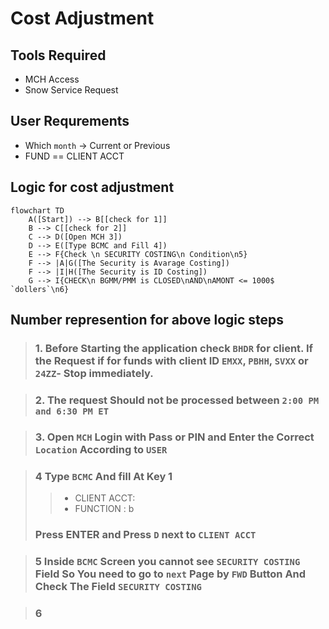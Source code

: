 # Cost Adjustment

## Tools Required

- MCH Access
- Snow Service Request

## User Requrements

- Which `month` -> Current or Previous
- FUND == CLIENT ACCT

## Logic for cost adjustment

```mermaid
flowchart TD
    A([Start]) --> B[[check for 1]]
    B --> C[[check for 2]]
    C --> D([Open MCH 3])
    D --> E([Type BCMC and Fill 4])
    E --> F{Check \n SECURITY COSTING\n Condition\n5}
    F --> |A|G([The Security is Avarage Costing])
    F --> |I|H([The Security is ID Costing])
    G --> I{CHECK\n BGMM/PMM is CLOSED\nAND\nAMONT <= 1000$ `dollers`\n6}
```

## Number represention for above logic steps



> ### 1. Before Starting the application check `BHDR` for client. If the Request if for funds with client ID `EMXX`, `PBHH`, `SVXX` or `24ZZ`- Stop immediately.



>### 2. The request Should not be processed between `2:00 PM and 6:30 PM ET`



> ### 3. Open `MCH` Login with Pass or PIN and Enter the Correct `Location` According to `USER`



> ### 4 Type `BCMC` And fill At Key 1
>
> > - CLIENT ACCT:
> > - FUNCTION : b
>
> ### Press ENTER and Press `D` next to `CLIENT ACCT`



> ### 5 Inside `BCMC` Screen you cannot see `SECURITY COSTING` Field So You need to go to `next` Page by `FWD` Button And Check The Field `SECURITY COSTING`



> ### 6
